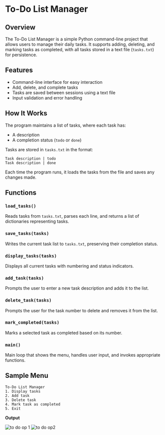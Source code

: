 # To-Do List Manager

## Overview
The To-Do List Manager is a simple Python command-line project that allows users to manage their daily tasks. It supports adding, deleting, and marking tasks as completed, with all tasks stored in a text file (`tasks.txt`) for persistence.

## Features
- Command-line interface for easy interaction
- Add, delete, and complete tasks
- Tasks are saved between sessions using a text file
- Input validation and error handling

## How It Works
The program maintains a list of tasks, where each task has:
- A description
- A completion status (`todo` or `done`)

Tasks are stored in `tasks.txt` in the format:
```
Task description | todo
Task description | done
```

Each time the program runs, it loads the tasks from the file and saves any changes made.

## Functions

### `load_tasks()`
Reads tasks from `tasks.txt`, parses each line, and returns a list of dictionaries representing tasks.

### `save_tasks(tasks)`
Writes the current task list to `tasks.txt`, preserving their completion status.

### `display_tasks(tasks)`
Displays all current tasks with numbering and status indicators.

### `add_task(tasks)`
Prompts the user to enter a new task description and adds it to the list.

### `delete_task(tasks)`
Prompts the user for the task number to delete and removes it from the list.

### `mark_completed(tasks)`
Marks a selected task as completed based on its number.

### `main()`
Main loop that shows the menu, handles user input, and invokes appropriate functions.

## Sample Menu
```
To-Do List Manager
1. Display tasks
2. Add task
3. Delete task
4. Mark task as completed
5. Exit
```
**Output**

![to do op 1](https://github.com/user-attachments/assets/48848968-2e12-4bee-a19b-cf2661c253f9)
![to do op2](https://github.com/user-attachments/assets/654b08d8-b240-40cb-b75c-e9db92bb919c)
